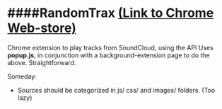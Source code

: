 ####RandomTrax [(Link to Chrome Web-store)](https://chrome.google.com/webstore/detail/randomtrax/ldpbfdbophioodnhdiolfnlneppmdngc)
==========

Chrome extension to play tracks from SoundCloud, using the API 
Uses **popup.js**, in conjunction with a background-extension page to do the above.
Straightforward.



Someday:
 - Sources should be categorized in js/ css/ and images/ folders. (Too lazy)
